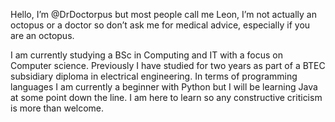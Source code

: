 Hello, I’m @DrDoctorpus but most people call me Leon, I’m not actually an octopus or a doctor so don’t ask me for medical advice, especially if you are an octopus.

I am currently studying a BSc in Computing and IT with a focus on Computer science. Previously I have studied for two years as part of a 
BTEC subsidiary diploma in electrical engineering. In terms of programming languages I am currently a beginner with Python 
but I will be learning Java at some point down the line. I am here to learn so any constructive criticism is more than welcome.

<!---
DrDoctorpus/DrDoctorpus is a ✨ special ✨ repository because its `README.md` (this file) appears on your GitHub profile.
You can click the Preview link to take a look at your changes.
--->
